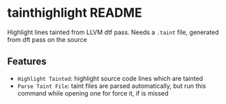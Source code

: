 # tainthighlight README

Highlight lines tainted from LLVM dtf pass. Needs a `.taint` file, generated from dft pass on the source

## Features

* `Highlight Tainted`: highlight source code lines which are tainted
* `Parse Taint File`: taint files are parsed automatically, but run this command while opening one for force it, if is missed
